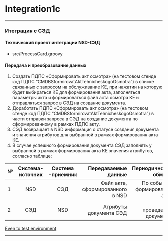 # Integration1c
___
### Итеграция с СЭД
#### Технический проект интеграции NSD-СЭД
- src/ProcessCard.groovy
#### Передача и преобразование данных
1.	Создать ПДПС «Сформировать акт осмотра» (на тестовом стенде код ПДПС “CMDBSformirovatAktTehnicheskogoOsmotra”) в списке связанных с запросом на обслуживание КЕ, при нажатии на которую будет выбираться КЕ для формирования акта, заполняться параметры акта и формироваться файл акта осмотра КЕ и отправляться запрос в СЭД на создание документа.
2.	Доработать ПДПС «Сформировать акт осмотра» (на тестовом стенде код ПДПС “CMDBSformirovatAktTehnicheskogoOsmotra”) в части отправки запроса в СЭД на создание документа по сформированному в рамках ПДПС акту.
3.	 СЭД возвращает в NSD информация о статусе создания документа и значения атрибутов для выбранной в рамках формирования акта КЕ.
4.	В случае успешного формирования документа СЭД заполнять у выбранной в рамках формирования акта КЕ значения атрибутов, согласно таблице:

| № | Система-источник  |  Система -приемник  |                  Передаваемые данные |                                     Периодичность обмена |
|---|:-----------------:|:-------------------:|-------------------------------------:|---------------------------------------------------------:|
| 1 |        NSD        |         СЭД         |     Файл акта, сформированного в NSD |                             По событию формирования акта |
| 2 |        СЭД        |         NSD         |               Атрибуты документа СЭД |                                 При проведении документа |

[Even to test environment](http://192.168.246.204:8080/sd/admin/?anchor=#eventAction:eventAction$CMDBSformirovatAktTehnicheskogoOsmotra)


___
